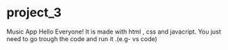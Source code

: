 # project_3
Music App 
Hello Everyone!
It is made with html , css and javacript.
You just need to go trough the code and run it .(e.g- vs code)
